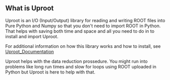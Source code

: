 ## What is Uproot

Uproot is an I/O (Input/Output) library for reading and writing ROOT files into Pure Python and Numpy so that you don't need to import ROOT in Python.
That helps with saving both time and space and all you need to do in to install and import Uproot.

For additional information on how this library works and how to install, see [Uproot_Documentation](https://uproot.readthedocs.io/en/latest/)


Uproot helps with the data reduction prossedure. You might run into problems like long run times and slow for loops using ROOT uploaded in Python but Uproot is here to help with that.
